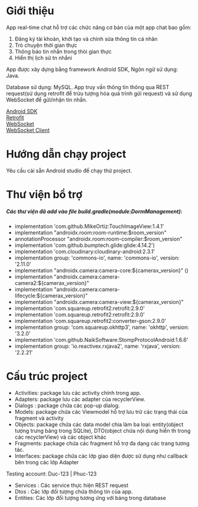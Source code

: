 # Giới thiệu

App real-time chat hỗ trợ các chức năng cơ bản của một app chat bao gồm:
1. Đăng ký tài khoản, khởi tạo và chỉnh sửa thông tin cá nhân
2. Trò chuyện thời gian thực
3. Thông báo tin nhắn trong thòi gian thực
4. Hiển thị lịch sử tn nhắni

App được xây dựng bằng framework Android SDK, Ngôn ngữ sử dụng: Java. 

Database sử dụng: MySQL. App truy vấn thông tin thông qua REST request(sử dụng retrofit để trừu tượng hóa quá trình gửi request) và sử dụng WebSocket để gửi/nhận tin nhắn.

[Android SDK](https://vi.wikipedia.org/wiki/Android_SDK)  
[Retrofit](https://square.github.io/retrofit/)  
[WebSocket](https://en.wikipedia.org/wiki/WebSocket)  
[WebSocket Client](https://github.com/TakahikoKawasaki/nv-websocket-client)  

# Hướng dẫn chạy project
Yêu cầu cài sẵn Android studio để chạy thử project.
# Thư viện bổ trợ
##### Các thư viện đã add vào file build.gradle(module:DormManagement):
* implementation 'com.github.MikeOrtiz:TouchImageView:1.4.1'
* implementation "androidx.room:room-runtime:$room_version"
* annotationProcessor "androidx.room:room-compiler:$room_version"
* implementation 'com.github.bumptech.glide:glide:4.14.2')
* implementation 'com.cloudinary:cloudinary-android:2.3.1'
* implementation group: 'commons-io', name: 'commons-io', version: '2.11.0'
* implementation "androidx.camera:camera-core:${camerax_version}" ()
* implementation "androidx.camera:camera-camera2:${camerax_version}"
* implementation "androidx.camera:camera-lifecycle:${camerax_version}"
* implementation "androidx.camera:camera-view:${camerax_version}"
* implementation 'com.squareup.retrofit2:retrofit:2.9.0'
* implementation 'com.squareup.retrofit2:retrofit:2.9.0'
* implementation 'com.squareup.retrofit2:converter-gson:2.9.0'
* implementation group: 'com.squareup.okhttp3', name: 'okhttp', version: '3.2.0'
* implementation 'com.github.NaikSoftware:StompProtocolAndroid:1.6.6'
* implementation group: 'io.reactivex.rxjava2', name: 'rxjava', version: '2.2.21'

# Cấu trúc project
* Activities: package lưu các activity chính trong app.
* Adapters: package lưu các adapter của recyclerView.
* Dialogs : package chứa các pop-up dialog.
* Models: package chứa các Viewmodel hỗ trợ lưu trữ các trạng thái của fragment và activity
* Objects: package chứa các data model chia làm ba loại: entity(object tượng trưng bảng trong SQLite), DTO(object chứa nội dung hiển th trong các recyclerView) và các object khác
* Fragments: package chứa các fragment hỗ trợ đa dạng các trang tương tác.
* Interfaces: package chứa các lớp giao diện được sử dụng như callback bên trong các lớp Adapter

Testing account: Duc-123 | Phuc-123
* Services : Các service thực hiện REST request
* Dtos : Các lớp đối tượng chứa thông tin của app.
* Entities: Các lớp đối tượng tương ứng với bảng trong database
